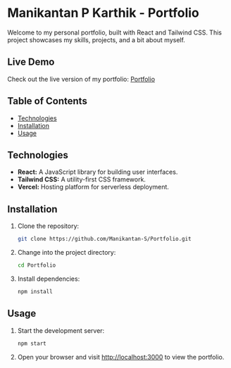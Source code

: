 # Manikantan P Karthik  - Portfolio

Welcome to my personal portfolio, built with React and Tailwind CSS. This project showcases my skills, projects, and a bit about myself.

## Live Demo

Check out the live version of my portfolio: [Portfolio](https://portfolio-blue-pi-67.vercel.app)

## Table of Contents
- [Technologies](#technologies)
- [Installation](#installation)
- [Usage](#usage)

## Technologies

- **React:** A JavaScript library for building user interfaces.
- **Tailwind CSS:** A utility-first CSS framework.
- **Vercel:** Hosting platform for serverless deployment.

## Installation

1. Clone the repository:

    ```bash
    git clone https://github.com/Manikantan-S/Portfolio.git
    ```

2. Change into the project directory:

    ```bash
    cd Portfolio
    ```

3. Install dependencies:

    ```bash
    npm install
    ```

## Usage

1. Start the development server:

    ```bash
    npm start
    ```

2. Open your browser and visit [http://localhost:3000](http://localhost:3000) to view the portfolio.

